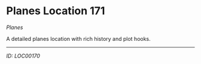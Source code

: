 # Planes Location 171

*Planes*

A detailed planes location with rich history and plot hooks.

---
*ID: LOC00170*